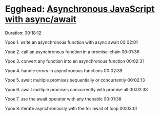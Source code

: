 # Egghead: [Asynchronous JavaScript with async/await](https://coursehunters.net/course/egghead-async-await)

Duration: 00:18:12

Урок 1. write an asynchronous function with async await 00:02:01

Урок 2. call an asynchronous function in a promise-chain 00:01:36

Урок 3. convert any function into an asynchronous function 00:02:31

Урок 4. handle errors in asynchronous functions 00:02:39

Урок 5. await multiple promises sequentially or concurrently 00:02:13

Урок 6. await multiple promises concurrently with promise all 00:02:33

Урок 7. use the await operator with any thenable 00:01:38

Урок 8. iterate asynchronously with the for await of loop 00:03:01
